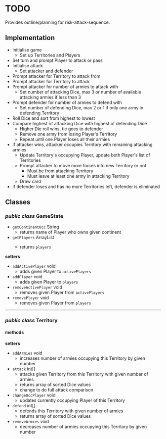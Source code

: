 # TODO

Provides outline/planning for risk-attack-sequence.


## Implementation

* Initialise game
    * Set up Territories and Players
* Set turn and prompt Player to attack or pass
* Initialise attack
    * Set attacker and defender
* Prompt attacker for Territory to attack from
* Prompt attacker for Territory to attack
* Prompt attacker for number of armies to attack with
    * Set number of attacking Dice, max 3 or number of available attacking 
      armies if less than 3
* Prompt defender for number of armies to defend with
    * Set number of defending Dice, max 2 or 1 if only one army in defending 
      Territory
* Roll Dice and sort from highest to lowest
* Compare highest of attacking Dice with highest of defending Dice
    * Higher Die roll wins, tie goes to defender
    * Remove one army from losing Player's Territory
    * Repeat until one Player loses all their armies
* If attacker wins, attacker occupies Territory with remaining attacking armies
    * Update Territory's occupying Player, update both Player's list of 
      Territories
    * Prompt attacker to move more forces into new Territory or not
        * Must be from attacking Territory
        * Must leave at least one army in attacking Territory
    * Draw card
* If defender loses and has no more Territories left, defender is eliminated


## Classes

### *public class* GameState

* `getContinentOcc` String
    * returns name of Player who owns given continent
* `getPlayers` ArrayList<Player>
    * returns `players`

**setters**

* `addActivePlayer` void
    * adds given Player to `activePlayers`
* `addPlayer` void
    * adds given Player to `players`
* `removeActivePlayer` void
    * removes given Player from `activePlayers`
* `removePlayer` void
    * removes given Player from `players`

---

### *public class* Territory

#### methods

**setters**

* `addArmies` void
    * increases number of armies occupying this Territory by given number
* `attack` int[]
    * attacks given Territory from this Territory with given number of armies
    * returns array of sorted Dice values
    * change to do full attack comparison
* `changeOccPlayer` void
    * updates currently occupying Player of this Territory
* `defend` int[]
    * defends this Territory with given number of armies
    * returns array of sorted Dice values
* `removeArmies` void
    * decreases number of armies occupying this Territory by given number